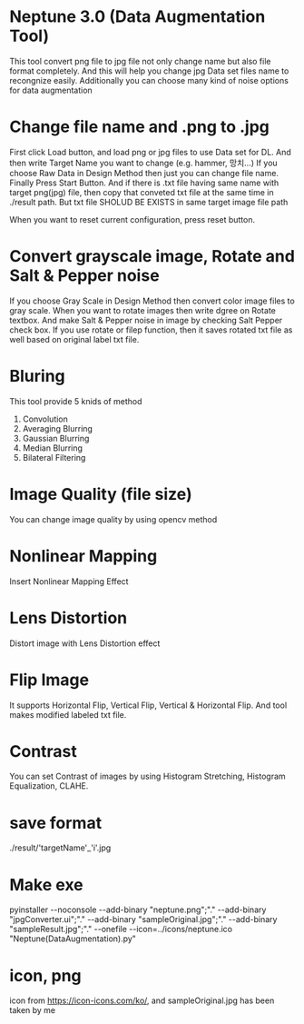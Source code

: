 # Neptune 3.0 (Data Augmentation Tool)

This tool convert png file to jpg file not only change name but also file format completely.
And this will help you change jpg Data set files name to recongnize easily. Additionally you can choose many kind of noise options for data augmentation

# Change file name and .png to .jpg
First click Load button, and load png or jpg files to use Data set for DL.
And then write Target Name you want to change (e.g. hammer, 망치...)
If you choose Raw Data in Design Method then just you can change file name.
Finally Press Start Button. 
And if there is .txt file having same name with target png(jpg) file, then copy that conveted txt file at the same time in ./result path. But txt file SHOLUD BE EXISTS in same target image file path

When you want to reset current configuration, press reset button.

# Convert grayscale image, Rotate and Salt & Pepper noise
If you choose Gray Scale in Design Method then convert color image files to gray scale.
When you want to rotate images then write dgree on Rotate textbox.
And make Salt & Pepper noise in image by checking Salt Pepper check box.
If you use rotate or filep function, then it saves rotated txt file as well based on original label txt file.

# Bluring
This tool provide 5 knids of method
1. Convolution
2. Averaging Blurring
3. Gaussian Blurring
4. Median Blurring
5. Bilateral Filtering

# Image Quality (file size)
You can change image quality by using opencv method

# Nonlinear Mapping
Insert Nonlinear Mapping Effect

# Lens Distortion
Distort image with Lens Distortion effect

# Flip Image
It supports Horizontal Flip, Vertical Flip, Vertical & Horizontal Flip. And tool makes modified labeled txt file. 

# Contrast
You can set Contrast of images by using Histogram Stretching, Histogram Equalization, CLAHE.

# save format
./result/'targetName'_'i'.jpg

# Make exe
pyinstaller --noconsole --add-binary "neptune.png";"." --add-binary "jpgConverter.ui";"." --add-binary "sampleOriginal.jpg";"." --add-binary "sampleResult.jpg";"." --onefile --icon=../icons/neptune.ico "Neptune(DataAugmentation).py"

# icon, png
icon from https://icon-icons.com/ko/, and sampleOriginal.jpg has been taken by me
